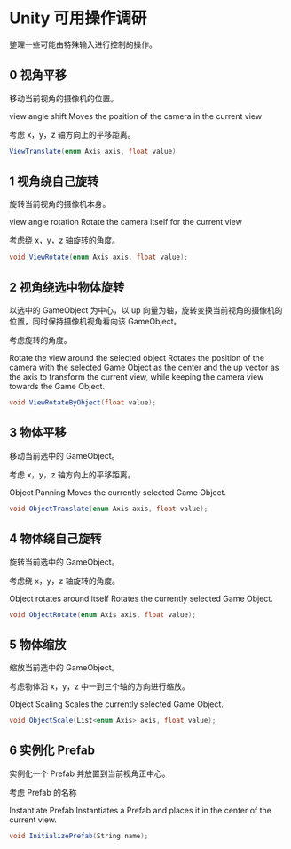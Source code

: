 # Unity 可用操作调研

整理一些可能由特殊输入进行控制的操作。

## 0 视角平移

移动当前视角的摄像机的位置。

view angle shift
Moves the position of the camera in the current view

考虑 x，y，z 轴方向上的平移距离。

```cs
ViewTranslate(enum Axis axis, float value)
```

## 1 视角绕自己旋转

旋转当前视角的摄像机本身。

view angle rotation
Rotate the camera itself for the current view

考虑绕 x，y，z 轴旋转的角度。

```cs
void ViewRotate(enum Axis axis, float value);
```

## 2 视角绕选中物体旋转

以选中的 GameObject 为中心，以 up 向量为轴，旋转变换当前视角的摄像机的位置，同时保持摄像机视角看向该 GameObject。

考虑旋转的角度。

Rotate the view around the selected object
Rotates the position of the camera with the selected Game Object as the center and the up vector as the axis to transform the current view, while keeping the camera view towards the Game Object.

```cs
void ViewRotateByObject(float value);
```

## 3 物体平移

移动当前选中的 GameObject。

考虑 x，y，z 轴方向上的平移距离。

Object Panning
Moves the currently selected Game Object.

```cs
void ObjectTranslate(enum Axis axis, float value);
```

## 4 物体绕自己旋转

旋转当前选中的 GameObject。

考虑绕 x，y，z 轴旋转的角度。

Object rotates around itself
Rotates the currently selected Game Object.

```cs
void ObjectRotate(enum Axis axis, float value);
```

## 5 物体缩放

缩放当前选中的 GameObject。

考虑物体沿 x，y，z 中一到三个轴的方向进行缩放。

Object Scaling
Scales the currently selected Game Object.


```cs
void ObjectScale(List<enum Axis> axis, float value);
```

## 6 实例化 Prefab

实例化一个 Prefab 并放置到当前视角正中心。

考虑 Prefab 的名称

Instantiate Prefab
Instantiates a Prefab and places it in the center of the current view.

```cs
void InitializePrefab(String name);
```